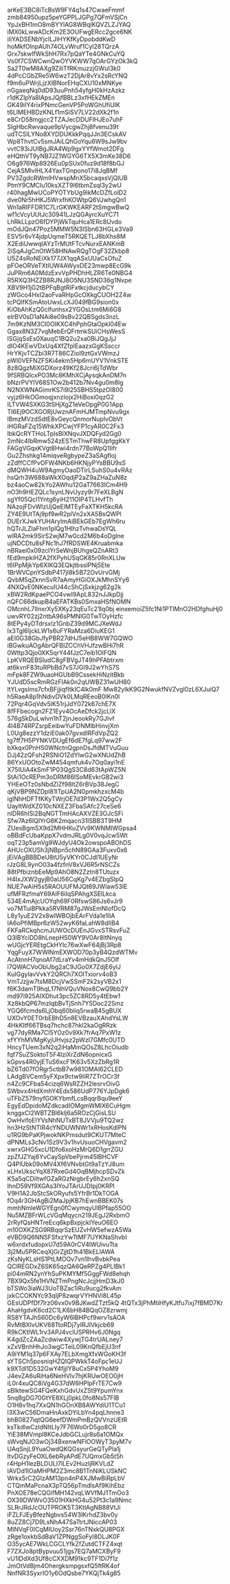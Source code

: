 arKeE3BC8iTcBsW9FY4q1s47CwaeFmmf
zmb84950upz5peYGPPLJGPg7QFmVSjCn
YpJxBH1mO8mBYYlAG8WBqlKQVZLZJYAQ
iMX0kLwwADcKm2E3OUFwgERcc2gce6NK
iIiYADSENbYjcILJiHYKfKyDpobddKwD
hoMkfOlnpAUh74OLvWruf1Cyl28TQrzA
Grx7skwlfWkShH7Rx7pQaYTe4GNkCuYQ
Vs0f7CSWCwnQwOYVKWW7qOArGYzOk3kQ
Sa2T0wM8AXg9ZiliTfRKmuzzjGWuI3k0
4dPcCGbZRe5W6wzT2DjAr8vYx2sRcYNQ
f9m6uPWrjLjzXIBNorEHqCXU10xMNKye
nGgaeqNq0dD93uuPnh54yfgH0kHzAzkz
r1dKZIpYa8lApsJQjfBBLz3xfHEkZMEn
GK49iIY4rixPNmcGenVP5PoWGhUfiUlK
t6LlMEHBDzKNLf1mSiSV7LV22dXk2f1n
e8CrD58mgjcc2TZAJecDDUFlHJEo7uhF
SIgHbcRwvaque9pVycgwZhj8fvenu39t
udTCSlLYNo8XYDDUKkkPqqJJn3ECskAV
Wp8ThvtCv5smJAiLQhGoYqu6W9sJw9bv
vvtC93iJUIBgJRA4Wp9gxYYfWmot2DFg
eHQthVT9yNB7JZ1WGYG6TX5X3mKe38D6
O6g976Wp8926Eu0pSUx0fuz9d18f8bGJ
CejASMlvlHLX4YaxTGnpono17i8JqBMf
PV3ZgdcRWmIHVwspMnX5bcaqxsVjQlUB
PtmY9CMCIu10ksXZT9l6tbmZsql3y2wU
r40hagMwUCoPYOTYbUg9ikMcDZfLolD2
dve0Nr5hHKJ5WrxfhKOWtpQ6VJwhgQn1
Wn1aRIFFDR1C7LrGKWKEARF2tSmgwBwQ
wf1cVcyUUtJc30941LJzQGAyrcXuYC71
LhRkLLpzO6fDYPjWkTquHca1ERc8Uvdo
mOdJQn47Poz5MMW5N3ISbn63HGLe3Va9
ESV5r6vY4jdpUqmeT5RKQETLJ8bXhs8M
X2EdiUwwqlAYzTrMUtFTcvNurxEANKmB
2iSqAJgCnOtW58HNAwRQgTOgF32Zkbp8
U5Z4sRoNEiXk177JX1qqASxUUaCsOfuZ
pFOeORVeTXtIUW4AWyxDE23mwp8EcG9k
JuPRm6A0MdzExvVpPHDhHLZR6Te0NBG4
R5RXQ3HZZB8RJNJ8O5NU3SND36g1Nvpe
XBV9H1jG2tBPFqBgtRiFxtkcjducybCY
zWGco4HxI2aoFvaRHpGcOXkgCUOH2Z4w
tcPQIfKSmAtoUwxLcXJ049fBG9sion0x
KiObAhKzQ0clfunhsx2YGOsLtm6Mi6G8
elrBV0sD1aNAi8e09sBv22QBSgds3nzL
7m9KzNM3CI0OIKXC4hPphGtaOpkI04Ew
Ggax8N3Z7vqMebErQFrtmkSUiCHsWesS
ISGjqSsEs0XauqC1BQ2u2xa0BiJQgJjJ
dIO4KEwVDxUq4XfZfpIEaazxGgKSsccr
HrYKjvTCZbi3R7T86CZioI9ztGxVWmzJ
pWl0VEFNZFSKi4ekm5Hp6mUYV1VnkSTE
8z8QgzMiXGDXorz49Kf28Jcri6jTdWbr
9fSRBQlcxPO3Mc8KMhXCjAysqkAnDM7n
bNzrPVYIV68S1Ow2b412b7Nv4gu0m8lg
N2NXWNAGimrKS7i9l25SBHS5tpzOI800
vyjz6HkOGmoqjxnzIojx2HiBoxi0qzG2
ILTVW4SXKG3tSHjXgZ1eVeOpgP0G1App
TI6Ej9OCXGORjUwznAFmHJMTmpNvu9gx
lBmzMVzdSdtE8vGeycQnmorNuplvObVt
iHGRaFZq15WhkXPCwjYFP1cyAR0C2Fx3
lbkQcRYTHoLTpIsBlXNqvJXDQFyd2Gg0
2mNc4IbRmw524zESTmThwFR8UpfggKkY
FAGgVGqxKVgt8Hwi4rdn77BoWpQ1Iifr
Gu2Zhshkg14miqveRgbypeZ3aSAgfloj
zZdffCCfPvOFW4NKb6HKNjyPYsBBU9sS
dMQWH4uW9AgmyOaoDTirLSuhS0u4vRAz
hsQrh3W688aWkXOqdjP2aZ9aZHaZuN8z
bz4aoCw82kYo2AWhu12GaT7663ICm4H9
nO3h9HEZQLc1synLNvUyzy9r7FeXLBgN
sgYf05Qcl1Yntg6yiH211OIP4TLHvfTh
NAzojFDvWlzUjQeElMTEyFaXTKH5kcRA
ZY4E9UtTAj9pf9wR2plVn2xXA5BsQWPl
DUErXJwkYUHArylmAiBEkGEb7EgWh6ru
hQTrJLZlaFhm1plQg1HlhzTvhwaDsYQL
wlRA2mk9SirS2wjM7w0cd2M6b4oDglne
ujNDCDtu8sFNc1hJ7fRDSWE4Kruabmka
nBRaei0x09zcIYrSeWnjBUhgeQZnARt3
fEd9mpkiHZA2fXPyhUSqGK85r0RnXLUw
t6IPpMjkYp6XIKQ3EQkjtbsslPNj5Ete
1BrWVCpnYSdbP417jI8k5B72OvUrvGMj
QvbM5qZknnSvR7aAmyHGiOXJkMhnSYy6
4NXQvE0NKecuIU44cShCjSxkjzg62g2k
xBW2RdKpaePCO4vwI9ApL832nJJkpDjj
nQFC66dkupB4aEFATKBs0SmxaHSfNOMN
OMcnhL7IInxrXy5XKy23qEuTc21Iq0bj
einxemoiZ5fc1Ni1PTlMnO2HDfghuHj0
uwvRY02zj2ntbA96sPMNlG0TwTOyHzfc
8tEPy4yDTdrsxIz1GnbZ39d9MCJXeWdJ
lx3Tgl6IjckLW1s6uFYRaMza6DiuKEG1
aEI0G38GbJfyPBR27dHJ5eHB8WW7GQWO
iBGwkuAOgAbrQFBIZCChVHJfzwBHi7hR
0Wttp3Qjo0XK5qrY44fJzC7eib1OIFQN
LpKVRQEBSIudC8gFBVgJT49hPFAbtrxm
at6kvnF83tuRPbBd7vS7JGI9J2wYhS7S
mFpk8FZW9uaoHGUbB9CssekHiNzitBkb
YJUdD5scRmRGzFlAk0n2qUWBZ31wUH80
ltYLvgslms7cfxBFjjiqfItkIC4lk0mF
Mw82ylkK9G2NwukfNVZvgI0zL6XJuiQ7
h5RaeA8p1hNdivDVk0LMqREeoB0lKn0l
72Pqr4GqVdv5IK51rjJdY072k67chE7X
8fFFbecogn2FZ1Eyv4OcAeDfck2jcLlX
576gSkDuLwlvn1hT2jnJeookRy7GJIvf
4I4B74RPZsrpEeibwYuFDNMlbHinvjXm
L0Ug8ezzY1dziE0ak07gvxdIRFdVpZQ2
tg7ff7H5PYNKVDUgEf6dE7fgLq97ww2F
bXkqx0PnHS0WNctnQgpnDsJfdMTVuGuu
DJj42zQFsh2RSNiO1ZdYlwG2wXNUdZhB
86YxUOOtoZwM454qmfuk4v7Oq0ayi1nE
X75IUiA4kSmF1P03QgS3C8d63tApWZ5N
StAi1OcREPm3oDRM86ISoMEvkrGB2wi3
YHEeOTz0sNbdZlZf98ltZ6rBVp38JegC
qKjVBP9NZDpl81ITpUA2N0pmkhzxcM4b
igINhHDFTfKKyTWrjOE7d3P1Wx2Q5gCy
UayltWdXZ010cNXEZ3FbaSAfc27ceSe6
nlDR6hISi2BqNGTTmHAcAXVZE3OJcSFi
Sfw7Az6IQlYrG8K2mqacn31lSBB3T9HM
ZUesBgmSX9d2MHHKuZVv9KWNMIWGpsa4
oBBdFcUbaKppX7vdmJRLg0V0vqJcw5Wt
oqT23p5amVg9WJdyU4Ok2owspoABOhDS
AHUcOXUSh3jNBpn5chN89GAa3Fuxv0x6
jEiVAgBBBDeU8tU5yVKYr0CJdI1UEyNr
rJzG8L9ynO03a4fzfnV8xVJ6R5rNSCZs
88tPfbiznbEeMp9AhO8N2Zztn8TUtuzx
H4IxJXW2gyjB0aU56CqKg7v4EZbgSlpQ
NUE7wAiH5s5RAOUUFMJQt69JWlaw53IE
ufMFRzfmaY69AIF6iIqSPAhgXSElLkca
534E4mAjcUOYqh69F0RfswS86Js6vJr9
vo7MTuiBPkka5RVRM87gJWsEmNIofDcQ
L8y1yuE2V2x8wIWBOjbEArFVda1e1lIA
IA6oPfiMBpr6zW52wyK6faLahW8dIIB4
FKFaRCkqhcmJUWOcDUEnJGvxSTRsvFuZ
Q3lBYciDD8hLnepHS0WY9V0Ar8ItNnyq
wUGjcYEREtgCkHYlc76wXwF64jBj3Rp8
YqgFuyX7WWlNmEXWOD70p3yB4QzdWTMv
AcAtnnH7qnoAf7dLraYv4mHdkQnJ5Olf
l7QWACVoOblJbg2aC9JGo0X7ZdjE6ylJ
KuIGgylavVvkY2QRCh7XOITxiorv4oB3
VmTJzjjw7tsM8DcjVwSSmF2k2syVB2x1
f6K3damT9hqL17NhVQuVNox8CwQ9bb2Y
md97i925AlXDhut3pc5ZC8RD5y4tEbw1
Xz8kbQP67mzIqbBvTjSnh7Y5Doc22Smz
YGQ6fcmds6LjObq60bliq5rwaB45gBUX
UXOvY0ET0rbEBhD5n8EVBzauXAhdYsLW
4HkKltf66TBsq7hchc87hkI2kaOgRRzk
vg77dyRMa7Cl5YOz0v9Xk7frAq7PxW1z
xfYYhMVMgKyjUHvjsz2pWzl7GMfc0UTD
HncyTUem3xN2q2iHaMmQOsZ8LhcOiudb
fqf7SuZSoktoT5F4IziXrZdN6opnicxG
kGpvs4R0yjETuS6xcF1K63v5XzZbRg1R
bZ6Td07fORgr5ctbB7w981OMAI62CLED
LAdgBVCem5yFXpx9ctw9liR7ZTrOCr3f
n4Zc9CFba54cizq6WsRZZH2lesrvOivG
SWbvx4HdXmhY4Edx586UdP776YJpDgk6
uTFbZ579nyfGOKYbmfLcsBqqrBqu9eeY
EgyEdDpidoMZdkcadIOMgmWMlX6CuHgm
knggxCl2WBTZBI6klj6a5ROzCjGisLSU
OwHvifoEIYVsNhNUTxBT8JVVju9TQ2wz
hn3HzStNTIR4cYNDUWNWr1xRHosKdlPN
u1RG9bPaKPjwokNKPmsdut9CKUT7MteC
dPNMLs3cNv1Sz9V3v1hvUsuoCHVgavm2
xwrxGHG5xcU1Dfo6xoHzMrQ6D1grrZGU
zpZfJZYaj6YvCaySpVbePjrm45lBHCVF
Q4PlUbk09oMV4Xf6VNvbtGt9aTzYJ8um
xLHxUkscYqX87RxeGd4OqBMjhcpSDvZk
K5a5qCDiltwfGZaRGzNrgbrEy6h2xnSQ
IhnD59Vf9XGAs3lYoJTArUJDIpj0KRPl
V9H1A2JbStcSkORyufs5YfrBr1DkTOGA
fOq4r3GHAgBi2MaJpjKB7hEwnBBEK07s
mmhNmleWGYEgn0fCwymqyUlBPfap55OO
Nu5MZBFrWLcVGqMqycn219JEgJ2RxbmO
2rRyfQsHNTreEcq6kpBxpjckIYeuO6EO
m10OXKZSG9RBqqrSzEUZvHW5efwzA5Wa
eVBD9Q6NNSFSfxzYwTtMF7UYKNaShvbI
w6xrdxfudopxU7d59A0rCV4lWUivuTta
3j2Mu5PRCeqXjGrZjjtD1h41BkELIAWA
zKsNyKLsHS1PtLMOOv7vn1lhvBvbkPea
QClREGDxZ6SK65qzQA6QeRPZg4PLIBk1
pi04mRN2ynYhSuPKMYMf5GggFWd8ehqh
7BX9Qx5fe1HVNZTmPngNcJcjjHmD3kJ0
bTSWo3iaWJ3UoTBZac1iRu9ucg2fkvAm
jxkCCOKNYc93qIjP8zwqrVYHNVi8L45p
GEsUDPfDf7lrz06vx0v9BJKwdZTzt5kQ
4tQTx3jPhMtiHfyKJtfu7ixj7fBMD7Kr
AhaHgdvK6cd2C1LK6bH84BQqOZ8zrwmj
RS8YTAJhS60Dc6yW6IBHPcf9wrv1sAOA
RvMtBXlvUKV68TtoRDj7yIRJIVkjcb69
R9kCKtlWL1rv3APJ4vclUSPRHv6J0Ngq
K4gdZcZAaZcdwiw4XywjTG4trUALney7
xZxVBnhHhJo3wgCTeiL09KnQfbEjU3nf
A9iYM1q37p6FXAy7ELbXmgXfxWGoKH3f
sYTSCh5posniqHZQlQPWkkT4oFpc1eUJ
k9XTdl1D532GwY4fjjIY8uCx5P4YhoM9
J4evZA6uRiHa6NeHVlv7hjKRUwOEO0jH
iL0r4xuQC8iVg4G37dW6HPlpFrTE7Cw9
sBIktewSG4FQeKxhGdvUxZSt9YpumYnx
5nqBgDG70GtYE8XLj0pkL0fo8Ns57FlB
O1H8v1hq7XxQN1hGOnXB8AWYdiU1TCu1
l3X3wC56DmaHnAxkDYiLbYn4pqLhnne3
bhB0827iqtQG6eefDWmPmBzQVVnzUEtR
ksTkdlwCzldNItLIy7F76Wo0rD5go8CR
YiE38MVmpl8KCeJdbGCLujr8s6a1OMQx
sWvqNJO3wOj34BxenwNFlOOWyT3pyM7v
UAqSnjL9YuaOwdQKQGsyurGeQTyPla1j
ltvDGzyFeOXL6ebRyAPdE7UQmxGb5t5h
r4HpH1lezBLDULI7lLEv2HuzIjRKVLdZ
IAVDd1IOaMHPM2Z3mc8B1TnNiKLUSkNC
Wrkx5rC2GIzAM13pn4nP4XJMwBiRpLbV
CTQmMaPcnaX3pTQ56pTmdlsAf9KihEbz
PnXOE78eCQGifMH142vqLWVfMJ1TmOo3
OX39DWWvO3501HXkHG4u52Pt3c1a9Nmc
SLRrJRdJcOUTPROK5T3KtlAgNB88VtJi
iFZLFJEyBfezNgbvs54W3lKrhdZ3bv0y
8uZZ8Cj7D9LsNhA47SaTtrtJNiccAP03
MlNVqF0ICqMlUoy2Ssr76nTNxkQU8PGX
zRge1oxkbSdBaV1ZPNggSoFyI8DLJK0F
O35ycAE7WkLCGCLYfkZfZutdCTFZ4xqt
F7ZXJo8ptBypvuu51jgs7EQ7aMCXByF9
vU1lDdXd3Uf8cCXXDM91kc9TF1Di7f1z
JmOtVdBjm4OhergksmpgsxfQ5ftRK4of
NnfNR3SyxrIO1y6OdQsbe7YKQjTk4g85
